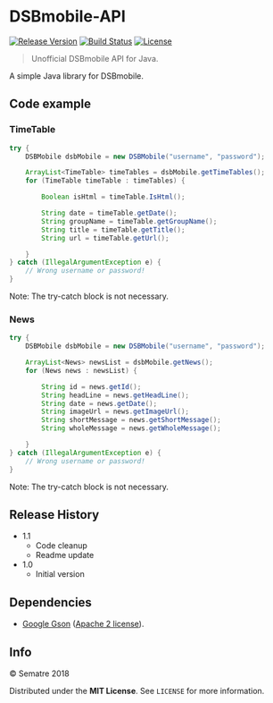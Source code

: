 # DSBmobile-API
[![Release Version][release-image]][release-url]
[![Build Status][travis-image]][travis-url]
[![License][license-image]][license-url]
> Unofficial DSBmobile API for Java.


A simple Java library for DSBmobile.

## Code example

### TimeTable
```java
try {
	DSBMobile dsbMobile = new DSBMobile("username", "password");

	ArrayList<TimeTable> timeTables = dsbMobile.getTimeTables();
	for (TimeTable timeTable : timeTables) {

		Boolean isHtml = timeTable.IsHtml();

		String date = timeTable.getDate();
		String groupName = timeTable.getGroupName();
		String title = timeTable.getTitle();
		String url = timeTable.getUrl();

	}
} catch (IllegalArgumentException e) {
	// Wrong username or password!
}
```
Note: The try-catch block is not necessary.

### News
```java
try {
	DSBMobile dsbMobile = new DSBMobile("username", "password");

	ArrayList<News> newsList = dsbMobile.getNews();
	for (News news : newsList) {

		String id = news.getId();
		String headLine = news.getHeadLine();
		String date = news.getDate();
		String imageUrl = news.getImageUrl();
		String shortMessage = news.getShortMessage();
		String wholeMessage = news.getWholeMessage();

	}
} catch (IllegalArgumentException e) {
	// Wrong username or password!
}
```
Note: The try-catch block is not necessary.

## Release History
* 1.1
    * Code cleanup
	* Readme update
* 1.0
    * Initial version

## Dependencies
- [Google Gson](https://github.com/google/gson) ([Apache 2 license](https://github.com/google/gson/blob/master/LICENSE)).

## Info
© Sematre 2018

Distributed under the **MIT License**. See ``LICENSE`` for more information.

[release-image]: https://img.shields.io/github/release/Sematre/DSBmobile-API.svg?style=flat-square
[release-url]: https://github.com/Sematre/DSBmobile-API/releases

[travis-image]: https://img.shields.io/travis/com/Sematre/DSBmobile-API.svg?style=flat-square
[travis-url]: https://travis-ci.com/Sematre/DSBmobile-API

[license-image]: https://img.shields.io/badge/license-MIT-green.svg?style=flat-square
[license-url]: https://github.com/Sematre/DSBmobile-API/blob/master/LICENSE